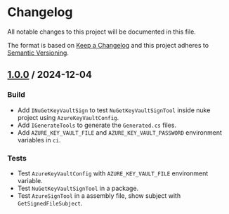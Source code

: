 ﻿# Changelog
All notable changes to this project will be documented in this file.

The format is based on [Keep a Changelog](http://keepachangelog.com/en/1.0.0/)
and this project adheres to [Semantic Versioning](http://semver.org/spec/v2.0.0.html).

## [1.0.0] / 2024-12-04
### Build
- Add `INuGetKeyVaultSign` to test `NuGetKeyVaultSignTool` inside nuke project using `AzureKeyVaultConfig`.
- Add `IGenerateTools` to generate the `Generated.cs` files.
- Add `AZURE_KEY_VAULT_FILE` and `AZURE_KEY_VAULT_PASSWORD` environment variables in `ci`.
### Tests
- Test `AzureKeyVaultConfig` with `AZURE_KEY_VAULT_FILE` environment variable.
- Test `NuGetKeyVaultSignTool` in a package.
- Test `AzureSignTool` in a assembly file, show subject with `GetSignedFileSubject`.

[vNext]: ../../compare/1.0.0...HEAD
[1.0.0]: ../../compare/1.0.0